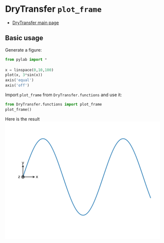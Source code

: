 # DryTransfer `plot_frame`

- [DryTransfer main page](../README.md)

## Basic usage

Generate a figure:
```python
from pylab import *

x = linspace(0,10,100)
plot(x, 3*sin(x))
axis('equal')
axis('off')
```
Import `plot_frame` from `DryTransfer.functions` and use it:
```python
from DryTransfer.functions import plot_frame
plot_frame()
```
Here is the result
![Plot frame](../figures/try_plot_frame.svg)

